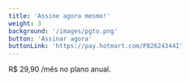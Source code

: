 ```yaml
---
title: 'Assine agora mesmo!'
weight: 3
background: '/images/pgto.png'
button: 'Assinar agora'
buttonLink: 'https://pay.hotmart.com/P82624344I'
---
```


R$ 29,90 /mês no plano anual.